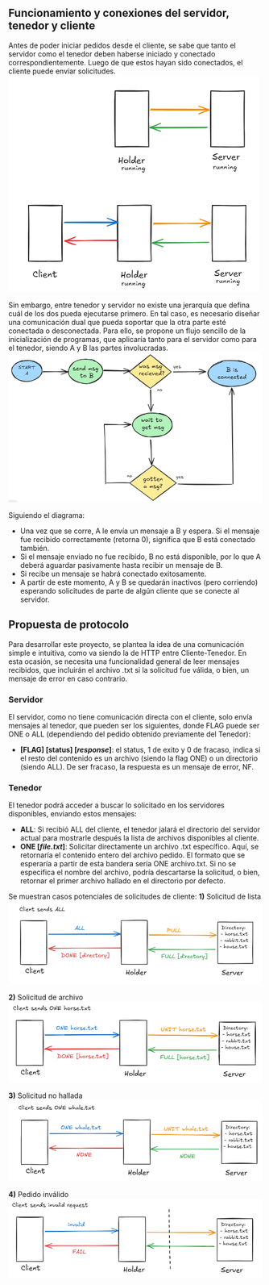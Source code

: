 ## Funcionamiento y conexiones del servidor, tenedor y cliente
Antes de poder iniciar pedidos desde el cliente, se sabe que tanto el servidor como el tenedor deben haberse iniciado y conectado correspondientemente. Luego de que estos hayan sido conectados, el cliente puede enviar solicitudes.
![](img/connections.png)


Sin embargo, entre tenedor y servidor no existe una jerarquía que defina cuál de los dos pueda ejecutarse primero. En tal caso, es necesario diseñar una comunicación dual que pueda soportar que la otra parte esté conectada o desconectada. Para ello, se propone un flujo sencillo de la inicialización de programas, que aplicaría tanto para el servidor como para el tenedor, siendo A y B las partes involucradas.
![](img/diagram.png)


Siguiendo el diagrama:
* Una vez que se corre, A le envía un mensaje a B y espera. Si el mensaje fue recibido correctamente (retorna 0), significa que B está conectado también.
* Si el mensaje enviado no fue recibido, B no está disponible, por lo que A deberá aguardar pasivamente hasta recibir un mensaje de B.
* Si recibe un mensaje se habrá conectado exitosamente.
* A partir de este momento, A y B se quedarán inactivos (pero corriendo) esperando solicitudes de parte de algún cliente que se conecte al servidor.

## Propuesta de protocolo
Para desarrollar este proyecto, se plantea la idea de una comunicación simple e intuitiva, como va siendo la de HTTP entre Cliente-Tenedor. En esta ocasión, se necesita una funcionalidad general de leer mensajes recibidos, que incluirán el archivo .txt si la solicitud fue válida, o bien, un mensaje de error en caso contrario.


### Servidor
El servidor, como no tiene comunicación directa con el cliente, solo envía mensajes al tenedor, que pueden ser los siguientes, donde FLAG puede ser ONE o ALL (dependiendo del pedido obtenido previamente del Tenedor):
* **[FLAG] [status] [_response_]**: el status, 1 de exito y 0 de fracaso, indica si el resto del contenido es un archivo (siendo la flag ONE) o un directorio (siendo ALL). De ser fracaso, la respuesta es un mensaje de error, NF.


### Tenedor
El tenedor podrá acceder a buscar lo solicitado en los servidores disponibles, enviando estos mensajes:
* **ALL**: Si recibió ALL del cliente, el tenedor jalará el directorio del servidor actual para mostrarle después la lista de archivos disponibles al cliente.
* **ONE [_file.txt_]**: Solicitar directamente un archivo .txt específico. Aquí, se retornaría el contenido entero del archivo pedido. El formato que se esperaría a partir de esta bandera sería ONE archivo.txt. Si no se especifica el nombre del archivo, podría descartarse la solicitud, o bien, retornar el primer archivo hallado en el directorio por defecto.

Se muestran casos potenciales de solicitudes de cliente:
**1)** Solicitud de lista
![](img/all.png)

**2)** Solicitud de archivo
![](img/one.png)


**3)** Solicitud no hallada
![](img/none.png)

**4)** Pedido inválido
![](img/error.png)